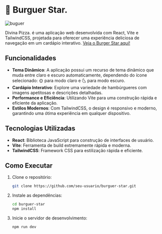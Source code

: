 # 🍔 Burguer Star.

![buguer](https://github.com/user-attachments/assets/e0803aba-e04b-46cf-ab7d-f50adec37274)

Divina Pizza. é uma aplicação web desenvolvida com React, Vite e TailwindCSS, projetada para oferecer uma experiência deliciosa de navegação em um cardápio interativo. [Veja o Burger Star aqui!](https://burguer-star.vercel.app/)

## Funcionalidades

- **Tema Dinâmico**: A aplicação possui um recurso de tema dinâmico que muda entre claro e escuro automaticamente, dependendo do ícone selecionado: 🌞 para modo claro e 🌜 para modo escuro.
- **Cardápio Interativo**: Explore uma variedade de hambúrgueres com imagens apetitosas e descrições detalhadas.
- **Performance e Eficiência**: Utilizando Vite para uma construção rápida e eficiente da aplicação.
- **Estilos Modernos**: Com TailwindCSS, o design é responsivo e moderno, garantindo uma ótima experiência em qualquer dispositivo.

## Tecnologias Utilizadas

- **React**: Biblioteca JavaScript para construção de interfaces de usuário.
- **Vite**: Ferramenta de build extremamente rápida e moderna.
- **TailwindCSS**: Framework CSS para estilização rápida e eficiente.

## Como Executar

1. Clone o repositório:
   ```bash
   git clone https://github.com/seu-usuario/burguer-star.git

2. Instale as dependências:
   ```bash
   cd burguer-star
   npm install
3. Inicie o servidor de desenvolvimento:
   ```bash
   npm run dev

